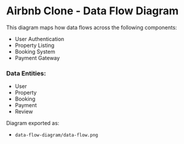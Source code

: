 # Airbnb Clone - Data Flow Diagram

This diagram maps how data flows across the following components:
- User Authentication
- Property Listing
- Booking System
- Payment Gateway

### Data Entities:
- User
- Property
- Booking
- Payment
- Review

Diagram exported as:
- `data-flow-diagram/data-flow.png`
